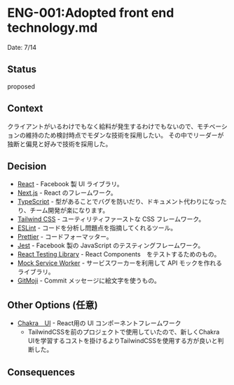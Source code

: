 # ENG-001:Adopted front end technology.md

Date: 7/14

## Status

proposed

## Context

クライアントがいるわけでもなく給料が発生するわけでもないので、モチベーションの維持のため検討時点でモダンな技術を採用したい。
その中でリーダーが独断と偏見と好みで技術を採用した。

## Decision

- [React](https://ja.reactjs.org/) - Facebook 製 UI ライブラリ。
- [Next.js](https://nextjs.org/) - React のフレームワーク。
- [TypeScript](https://www.typescriptlang.org/) - 型があることでバグを防いだり、ドキュメント代わりになったり、チーム開発が楽になります。
- [Tailwind CSS](https://tailwindcss.com/) - ユーティリティファーストな CSS フレームワーク。
- [ESLint](https://eslint.org/) - コードを分析し問題点を指摘してくれるツール。
- [Prettier](https://prettier.io/) - コードフォーマッター。
- [Jest](https://jestjs.io/ja/) - Facebook 製の JavaScript のテスティングフレームワーク。
- [React Testing Library](https://testing-library.com/docs/react-testing-library/intro/) - React Components　をテストするためのもの。
- [Mock Service Worker](https://mswjs.io/) - サービスワーカーを利用して API モックを作れるライブラリ。
- [GitMoji](https://gitmoji.dev/) - Commit メッセージに絵文字を使うもの。

## Other Options (任意)
- [Chakra　UI](https://chakra-ui.com/) - React用の UI コンポーネントフレームワーク
  - TailwindCSSを前のプロジェクトで使用していたので、新しくChakra　UIを学習するコストを掛けるよりTailwindCSSを使用する方が良いと判断した。

## Consequences

